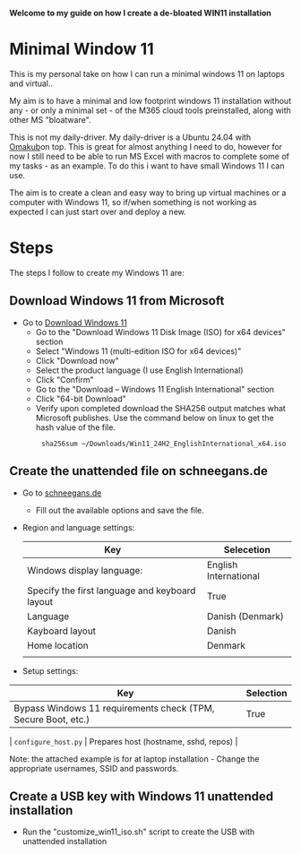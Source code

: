 **Welcome to my guide on how I create a de-bloated WIN11 installation**

# Minimal Window 11 

This is my personal take on how I can run a minimal windows 11 on laptops and virtual..

My aim is to have a minimal and low footprint windows 11 installation without any - or only a minimal set - of the M365 cloud tools preinstalled, along with other MS "bloatware".

This is not my daily-driver. My daily-driver is a Ubuntu 24.04 with [Omakub](https://omakub.org/)on top. This is great for almost anything I need to do, however for now I still need to be able to run MS Excel with macros to complete some of my tasks - as an example. To do this i want to have small Windows 11 I can use.

The aim is to create a clean and easy way to bring up virtual machines or a computer with Windows 11, so if/when something is not working as expected I can just start over and deploy a new. 

# Steps

The steps I follow to create my Windows 11 are:
## Download Windows 11 from Microsoft
*  Go to [Download Windows 11](https://www.microsoft.com/da-dk/software-download/windows11) 
	* Go to the "Download Windows 11 Disk Image (ISO) for x64 devices" section
	* Select "Windows 11 (multi-edition ISO for x64 devices)"
	* Click "Download now"
	* Select the product language (I use English International)
	* Click "Confirm"
	* Go to the "Download – Windows 11 English International" section
	* Click "64-bit Download"
	* Verify upon completed download the SHA256 output matches what Microsoft publishes.
	  Use the command below on linux to get the hash value of the file.
```
		sha256sum ~/Downloads/Win11_24H2_EnglishInternational_x64.iso
```

## Create the unattended file on schneegans.de
*  Go to [schneegans.de](https://schneegans.de/windows/unattend-generator/) 
	* Fill out the available options and save the file.

* Region and language settings:
	
	| Key                                            | Selecetion            |
	| ---------------------------------------------- | --------------------- |
	| Windows display language:                      | English International |
	| Specify the first language and keyboard layout | True                  |
	| Language                                       | Danish (Denmark)      |
	| Kayboard layout                                | Danish                |
	| Home location                                  | Denmark               |
	|                                                |                       |

* Setup settings:

| Key                                                           | Selection |
| ------------------------------------------------------------- | --------- |
| Bypass Windows 11 requirements check (TPM, Secure Boot, etc.) | True      |


| `configure_host.py`  | Prepares host (hostname, sshd, repos)     |

Note: the attached example is for at laptop installation - Change the appropriate usernames, SSID and passwords.
## Create a USB key with Windows 11 unattended installation
* Run the "customize_win11_iso.sh" script to create the USB with unattended installation

